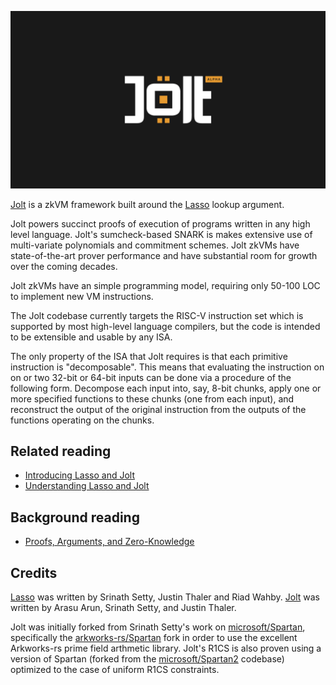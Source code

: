 ![Jolt Alpha](../../imgs/jolt_alpha.png)

[Jolt](https://people.cs.georgetown.edu/jthaler/Jolt-paper.pdf) is a zkVM framework built around the [Lasso](https://people.cs.georgetown.edu/jthaler/Lasso-paper.pdf) lookup argument. 

Jolt powers succinct proofs of execution of programs written in any high level language. Jolt's sumcheck-based SNARK is makes extensive use of multi-variate polynomials and commitment schemes. Jolt zkVMs have state-of-the-art prover performance and have substantial room for growth over the coming decades.

Jolt zkVMs have an simple programming model, requiring only 50-100 LOC to implement new VM instructions.

The Jolt codebase currently targets the RISC-V instruction set which is supported by most high-level language compilers, but the code is intended to be extensible and usable by any ISA. 

The only property of the ISA that Jolt requires is that each 
primitive instruction is "decomposable". This means that evaluating the instruction on on or two 32-bit or 64-bit inputs can be done
via a procedure of the following form. Decompose each input into, say, 8-bit chunks, 
apply one or more specified functions to these chunks (one from each input), and 
reconstruct the output of the original instruction from the outputs of the functions operating on the chunks. 

## Related reading
- [Introducing Lasso and Jolt](https://a16zcrypto.com/posts/article/introducing-lasso-and-jolt/)
- [Understanding Lasso and Jolt](https://a16zcrypto.com/posts/article/building-on-lasso-and-jolt/)


## Background reading
- [Proofs, Arguments, and Zero-Knowledge](https://people.cs.georgetown.edu/jthaler/ProofsArgsAndZK.pdf)


## Credits
[Lasso](https://people.cs.georgetown.edu/jthaler/Lasso-paper.pdf) was written by Srinath Setty, Justin Thaler and Riad Wahby. [Jolt](https://people.cs.georgetown.edu/jthaler/Jolt-paper.pdf) was written by Arasu Arun, Srinath Setty, and Justin Thaler.

Jolt was initially forked from Srinath Setty's work on [microsoft/Spartan](https://github.com/microsoft/spartan), specifically the [arkworks-rs/Spartan](https://github.com/arkworks-rs/spartan) fork in order to use the excellent Arkworks-rs prime field arthmetic library. Jolt's R1CS is also proven using a version of Spartan (forked from the [microsoft/Spartan2](https://github.com/microsoft/Spartan2) codebase) optimized to the case of uniform R1CS constraints.
